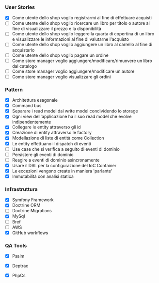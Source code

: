 ### User Stories

- [X] Come utente dello shop voglio registrarmi al fine di effettuare acquisti
- [ ] Come utente dello shop voglio ricercare un libro per titolo o autore al fine di visualizzare il prezzo e la disponibilità
- [ ] Come utente dello shop voglio leggere la quarta di copertina di un libro e visualizzare le informazioni al fine di valutarne l'acquisto
- [ ] Come utente dello shop voglio aggiungere un libro al carrello al fine di acquistarlo
- [ ] Come utente dello shop voglio pagare un ordine
- [ ] Come store manager voglio aggiungere/modificare/rimuovere un libro dal catalogo
- [ ] Come store manager voglio aggiungere/modificare un autore
- [ ] Come store manager voglio visualizzare gli ordini

### Pattern

- [X] Architettura esagonale
- [X] Command bus
- [X] Separare i read model dal write model condividendo lo storage
- [X] Ogni view dell'applicazione ha il suo read model che evolve indipendentemente
- [X] Collegare le entity attraverso gli id
- [X] Creazione di entity attraverso le factory
- [X] Modellazione di liste di entità come Collection
- [X] Le entity effettuano il dispatch di eventi
- [ ] Use case che si verifica a seguito di eventi di dominio
- [ ] Persistere gli eventi di dominio 
- [ ] Reagire a eventi di dominio asincronamente
- [X] Usare il DSL per la configurazione del IoC Container
- [X] Le eccezioni vengono create in maniera 'parlante'
- [X] Immutabilità con analisi statica

### Infrastruttura

- [X] Symfony Framework
- [X] Doctrine ORM
- [ ] Doctrine Migrations
- [X] MySql
- [ ] Bref
- [ ] AWS
- [X] GitHub workflows

### QA Tools
- [X] Psalm
- [x] Deptrac
- [X] PhpCs

